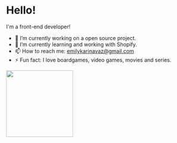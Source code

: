 # Hello!

I'm a front-end developer! 

- 🔭 I’m currently working on a open source project.
- 🌱 I’m currently learning and working with Shopify.
- 📫 How to reach me: emilykarinavaz@gmail.com
- ⚡ Fun fact: I love boardgames, video games, movies and series.

<div>
  <a href="https://github.com/sunpills">
  <img height="180em" src="https://github-readme-stats.vercel.app/api/top-langs/?username=sunpills&layout=compact&langs_count=7&theme=dark"/>
  </div>
